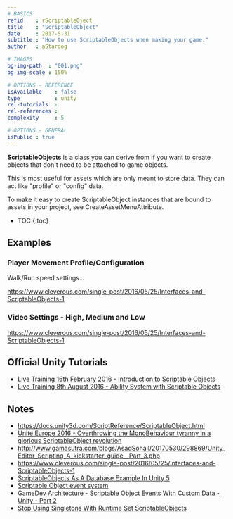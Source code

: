 ```yaml
---
# BASICS
refid    : rScriptableOject
title    : "ScriptableObject"
date     : 2017-5-31
subtitle : "How to use ScriptableObjects when making your game."
author   : aStardog

# IMAGES
bg-img-path  : "001.png"
bg-img-scale : 150%

# OPTIONS - REFERENCE
isAvailable    : false
type           : unity
rel-tutorials  : 
rel-references : 
complexity     : 5

# OPTIONS - GENERAL
isPublic : true
---
```

**ScriptableObjects** is a class you can derive from if you want to create objects that don't need to be attached to game objects.

This is most useful for assets which are only meant to store data. They can act like "profile" or "config" data.

To make it easy to create ScriptableObject instances that are bound to assets in your project, see CreateAssetMenuAttribute.

* TOC
{:toc}

## Examples

### Player Movement Profile/Configuration

Walk/Run speed settings...

https://www.cleverous.com/single-post/2016/05/25/Interfaces-and-ScriptableObjects-1

### Video Settings - High, Medium and Low

https://www.cleverous.com/single-post/2016/05/25/Interfaces-and-ScriptableObjects-1

## Official Unity Tutorials

* [Live Training 16th February 2016 - Introduction to Scriptable Objects](https://www.youtube.com/watch?v=9gscwiS3xsU)
* [Live Training 8th August 2016 - Ability System with Scriptable Objects](https://www.youtube.com/watch?v=bvRKfLPqQ0Q)

## Notes

* https://docs.unity3d.com/ScriptReference/ScriptableObject.html
* [Unite Europe 2016 - Overthrowing the MonoBehaviour tyranny in a glorious ScriptableObject revolution](https://www.youtube.com/watch?v=VBA1QCoEAX4)
* http://www.gamasutra.com/blogs/AsadSohail/20170530/298869/Unity_Editor_Scripting_A_kickstarter_guide__Part_3.php
* https://www.cleverous.com/single-post/2016/05/25/Interfaces-and-ScriptableObjects-1
* [ScriptableObjects As A Database Example In Unity 5](https://www.youtube.com/watch?v=1cC04hUbiM0)
* [Scriptable Object event system](https://unity3d.com/how-to/architect-with-scriptable-objects#cool-things)
* [GameDev Architecture - Scriptable Object Events With Custom Data - Unity - Part 2](https://www.youtube.com/watch?v=P-U7GPXMtLY)
* [Stop Using Singletons With Runtime Set ScriptableObjects](https://www.youtube.com/watch?v=Wo2qQPqfYJs)